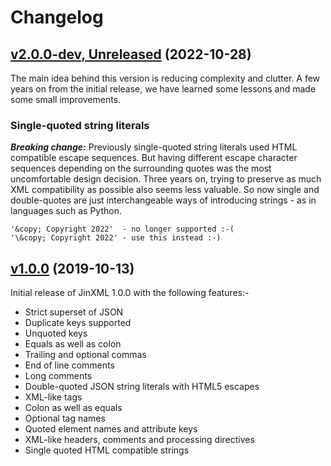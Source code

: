 # Changelog

## [v2.0.0-dev, Unreleased](https://github.com/sfkleach/JinXML/tree/HEAD) (2022-10-28)

The main idea behind this version is reducing complexity and clutter. A few years on from the initial release, we have learned some lessons and made some small improvements.


### Single-quoted string literals

***Breaking change:*** Previously single-quoted string literals used HTML compatible escape sequences. But having different escape character sequences depending on the surrounding quotes was the most uncomfortable design decision. Three years on, trying to preserve as much XML compatibility as possible also seems less valuable. So now single and double-quotes are just interchangeable ways of introducing strings - as in languages such as Python.

    '&copy; Copyright 2022'  - no longer supported :-(
    '\&copy; Copyright 2022' - use this instead :-)


## [v1.0.0](https://github.com/sfkleach/JinXML/tree/v1.0.0) (2019-10-13)

Initial release of JinXML 1.0.0 with the following features:-

 * Strict superset of JSON
 * Duplicate keys supported
 * Unquoted keys
 * Equals as well as colon
 * Trailing and optional commas
 * End of line comments
 * Long comments
 * Double-quoted JSON string literals with HTML5 escapes
 * XML-like tags
 * Colon as well as equals
 * Optional tag names
 * Quoted element names and attribute keys
 * XML-like headers, comments and processing directives
 * Single quoted HTML compatible strings